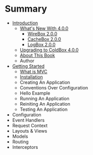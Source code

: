 # Summary

* [Introduction](README.md)
   * [What's New With 4.0.0](introduction/whats_new_with_400.md)
       * [WireBox 2.0.0](introduction/whats_new/wirebox_200.md)
       * [CacheBox 2.0.0](introduction/whats_new/cachebox_200.md)
       * [LogBox 2.0.0](introduction/whats_new/logbox_200.md)
   * [Upgrading to ColdBox 4.0.0](introduction/upgrading_to_coldbox_400.md)
   * [About This Book](introduction/about_this_book.md)
   * Author
* [Getting Started](getting_started/getting_started.md)
   * [What is MVC](getting_started/what_is_mvc.md)
   * [Installation](getting_started/installation.md)
   * Creating An Application
   * Conventions Over Configuration
   * Hello Example
   * Running An Application
   * Reiniting An Application
   * Testing An Application
* Configuration
* Event Handlers
* Request Context
* Layouts & Views
* Models
* Routing
* Interceptors

